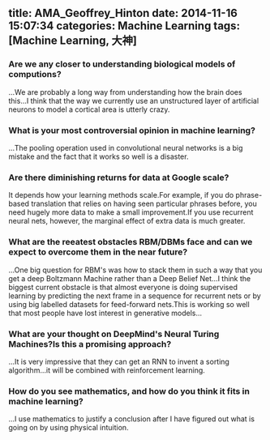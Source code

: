 title: AMA_Geoffrey_Hinton
date: 2014-11-16 15:07:34
categories: Machine Learning
tags: [Machine Learning, 大神]
---
### Are we any closer to understanding biological models of computions?
...We are probably a long way from understanding how the brain does this...I think that the way we currently use an unstructured layer of artificial neurons to model a cortical area is utterly crazy.

### What is your most controversial opinion in machine learning?
...The pooling operation used in convolutional neural networks is a big mistake and the fact that it works so well is a disaster.

### Are there diminishing returns for data at Google scale?
It depends how your learning methods scale.For example, if you do phrase-based translation that relies on having seen particular phrases before, you need hugely more data to make a small improvement.If you use recurrent neural nets, however, the marginal effect of extra data is much greater.

### What are the reeatest obstacles RBM/DBMs face and can we expect to overcome them in the near future?
...One big question for RBM's was how to stack them in such a way that you get a deep Boltzmann Machine rather than a Deep Belief Net...I think the biggest current obstacle is that almost everyone is doing supervised learning by predicting the next frame in a sequence for recurrent nets or by using big labelled datasets for feed-forward nets.This is working so well that most people have lost interest in generative models...

### What are your thought on DeepMind's Neural Turing Machines?Is this a promising approach?
...It is very impressive that they can get an RNN to invent a sorting algorithm...it will be combined with reinforcement learning.

### How do you see mathematics, and how do you think it fits in machine learning?
...I use  mathematics to justify a conclusion after I have figured out what is going on by using physical intuition.